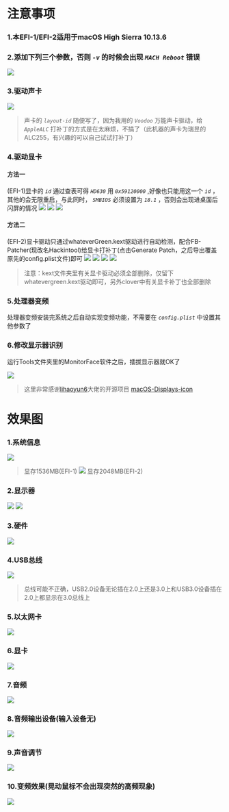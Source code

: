 # 注意事项
### 1.本EFI-1/EFI-2适用于macOS High Sierra 10.13.6
### 2.添加下列三个参数，否则 *`-v`* 的时候会出现 *`MACH Reboot`* 错误
![](/Images/1.png)

### 3.驱动声卡
![](/Images/Audio.png)
> 声卡的 *`layout-id`* 随便写了，因为我用的 *`Voodoo`* 万能声卡驱动，给 *`AppleALC`* 打补丁的方式是在太麻烦，不搞了（此机器的声卡为瑞昱的ALC255，有兴趣的可以自己试试打补丁）


### 4.驱动显卡
#### 方法一
(EFI-1)显卡的 *`id`* 通过查表可得 *`HD630`* 用 *`0x59120000`* ,好像也只能用这一个 *`id`* ，其他的会无限重启，与此同时， *`SMBIOS`* 必须设置为 *`18.1`* ，否则会出现进桌面后闪屏的情况
![](/Images/驱动列表1.png)
![](/Images/Graphics.png)
![](/Images/SMBIOS.png)

#### 方法二
(EFI-2)显卡驱动只通过whateverGreen.kext驱动进行自动检测，配合FB-Patcher(现改名Hackintool)给显卡打补丁(点击Generate Patch，之后导出覆盖原先的config.plist文件)即可
![](/Images/驱动列表2.png)
![](/Images/General.png)
![](/Images/Patch-General.png)
![](/Images/Patch-Advanced.png)
> 注意：kext文件夹里有关显卡驱动必须全部删除，仅留下whatevergreen.kext驱动即可，另外clover中有关显卡补丁也全部删除

### 5.处理器变频
处理器变频安装完系统之后自动实现变频功能，不需要在 *`config.plist`* 中设置其他参数了

### 6.修改显示器识别
运行Tools文件夹里的MonitorFace软件之后，插拔显示器就OK了

![](/Images/MonitorFace.png)
> 这里非常感谢[lihaoyun6](https://github.com/lihaoyun6)大佬的开源项目 [macOS-Displays-icon](https://github.com/lihaoyun6/macOS-Displays-icon)

# 效果图
### 1.系统信息
![](/Images/系统信息.png)
> 显存1536MB(EFI-1)
![](/Images/系统信息2.png)
> 显存2048MB(EFI-2)

### 2.显示器
![](/Images/显示器.png)
![](/Images/显示器2.png)

### 3.硬件
![](/Images/硬件.png)

### 4.USB总线
![](/Images/USB总线.png)
> 总线可能不正确，USB2.0设备无论插在2.0上还是3.0上和USB3.0设备插在2.0上都显示在3.0总线上

### 5.以太网卡
![](/Images/以太网卡.png)

### 6.显卡
![](/Images/显卡.png)

### 7.音频
![](/Images/音频.png)

### 8.音频输出设备(输入设备无)
![](/Images/音频输出设备.png)

### 9.声音调节
![](/Images/声音调节.png)

### 10.变频效果(晃动鼠标不会出现突然的高频现象)
![](/Images/变频.png)
